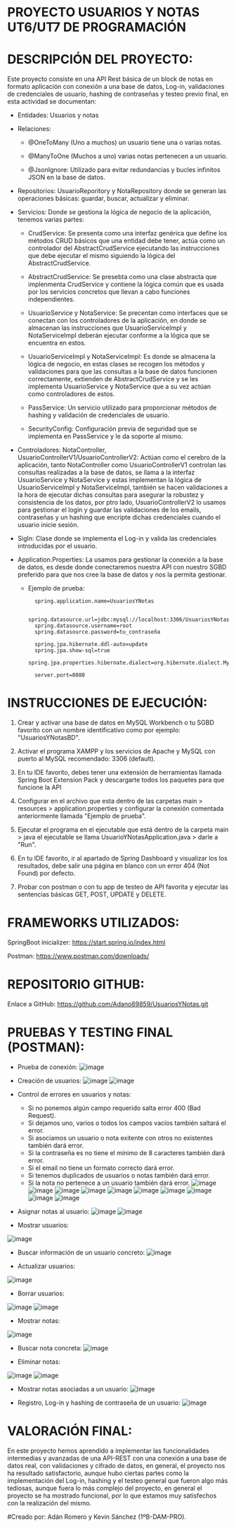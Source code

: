 # PROYECTO USUARIOS Y NOTAS UT6/UT7 DE PROGRAMACIÓN

# DESCRIPCIÓN DEL PROYECTO:
Este proyecto consiste en una API Rest básica de un block de notas en formato aplicación con conexión a una base de datos, Log-in, validaciones de credenciales de usuario, hashing de contraseñas y testeo previo final, en esta actividad se documentan:

* Entidades: Usuarios y notas

* Relaciones: 
    - @OneToMany (Uno a muchos) un usuario tiene una o varias notas.

    - @ManyToOne (Muchos a uno) varias notas pertenecen a un usuario.
      
    - @JsonIgnore: Utilizado para evitar redundancias y bucles infinitos JSON en la base de datos.

* Repositorios: UsuarioReporitory y NotaRepository donde se generan las operaciones básicas: guardar, buscar, actualizar y eliminar.

* Servicios: Donde se gestiona la lógica de negocio de la aplicación, tenemos varias partes:

    - CrudService: Se presenta como una interfaz genérica que define los métodos CRUD básicos que una entidad debe tener, actúa como un controlador del AbstractCrudService ejecutando las instrucciones que debe         ejecutar el mismo siguiendo la lógica del AbstractCrudService.

    - AbstractCrudService: Se presebta como una clase abstracta que implenmenta CrudService y contiene la lógica común que es usada por los servicios concretos que llevan a cabo funciones independientes.

    - UsuarioService y NotaService: Se precentan como interfaces que se conectan con los controladores de la aplicación, en donde se almacenan las instrucciones que UsuarioServiceImpl y NotaServiceImpl deberán        ejecutar conforme a la lógica que se encuentra en estos.

    - UsuarioServiceImpl y NotaServiceImpl: Es donde se almacena la lógica de negocio, en estas clases se recogen los métodos y validaciones para que las consultas a la base de datos funcionen correctamente,           extienden de AbstractCrudService y se les implementa UsuarioService y NotaService que a su vez actúan como controladores de estos.
      
    - PassService: Un servicio utilizado para proporcionar métodos de hashing y validación de credenciales de usuario.
      
    - SecurityConfig: Configuración previa de seguridad que se implementa en PassService y le da soporte al mismo.

* Controladores: NotaController, UsuarioControllerV1/UsuarioControllerV2: Actúan como el cerebro de la aplicación, tanto NotaController como UsuarioControllerV1 controlan las consultas realizadas a la base de      datos, se llama a la interfaz UsuarioService y NotaService y estas implementan la lógica de UsuarioServiceImpl y NotaServiceImpl, también se hacen validaciones a la hora de ejecutar dichas consultas para         asegurar la robustez y consistencia de los datos, por ptro lado, UsuarioControllerV2 lo usamos para gestionar el login y guardar las validaciones de los emails, contraseñas y un hashing que encripte dichas       credenciales cuando el usuario inicie sesión.
  
* SigIn: Clase donde se implementa el Log-in y valida las credenciales introducidas por el usuario.

* Application.Properties: La usamos para gestionar la conexión a la base de datos, es desde donde conectaremos nuestra API con nuestro SGBD preferido para que nos cree la base de datos y nos la permita gestionar.

    - Ejemplo de prueba:

            spring.application.name=UsuariosYNotas
            
            spring.datasource.url=jdbc:mysql://localhost:3306/UsuariosYNotasBD
            spring.datasource.username=root
            spring.datasource.password=tu_contraseña
            
            spring.jpa.hibernate.ddl-auto=update
            spring.jpa.show-sql=true
            spring.jpa.properties.hibernate.dialect=org.hibernate.dialect.MySQLDialect
            
            server.port=8080

# INSTRUCCIONES DE EJECUCIÓN:

1. Crear y activar una base de datos en MySQL Workbench o tu SGBD favorito con un
   nombre identificativo como por ejemplo: "UsuariosYNotasBD".

2. Activar el programa XAMPP y los servicios de Apache y MySQL con puerto al
   MySQL recomendado: 3306 (default).

3. En tu IDE favorito, debes tener una extensión de herramientas llamada
   Spring Boot Extension Pack y descargarte todos los paquetes para que funcione
   la API

4. Configurar en el archivo que esta dentro de las carpetas main > resources >
   application.properties y configurar la conexión comentada anteriormente
   llamada "Ejemplo de prueba".

6. Ejecutar el programa en el ejecutable que está dentro de la carpeta main > java
   el ejecutable se llama UsuarioYNotasApplication.java > darle a "Run".

7. En tu IDE favorito, ir al apartado de Spring Dashboard y visualizar los los resultados,
   debe salir una página en blanco con un error 404 (Not Found) por defecto.

8. Probar con postman o con tu app de testeo de API favorita y ejecutar las sentencias
   básicas GET, POST, UPDATE y DELETE.

# FRAMEWORKS UTILIZADOS:

SpringBoot inicializer: https://start.spring.io/index.html

Postman: https://www.postman.com/downloads/

# REPOSITORIO GITHUB:
Enlace a GitHub: https://github.com/Adano89859/UsuariosYNotas.git

# PRUEBAS Y TESTING FINAL (POSTMAN):
* Prueba de conexión:
![image](https://github.com/user-attachments/assets/a246bd2f-746c-415f-bae6-a2405e11a8d4)

* Creación de usuarios:
![image](https://github.com/user-attachments/assets/db75458c-176a-47e5-9f10-8acf36de6c23)
![image](https://github.com/user-attachments/assets/b479a807-2680-47a2-97f2-0a493fdd34df)

* Control de errores en usuarios y notas:
  - Si no ponemos algún campo requerido salta error 400 (Bad Request).
  - Si dejamos uno, varios o todos los campos vacíos también saltará el error.
  - Si asociamos un usuario o nota exitente con otros no existentes también dará error.
  - Si la contraseña es no tiene el mínimo de 8 caracteres también dará error.
  - Si el email no tiene un formato correcto dará error.
  - Si tenemos duplicados de usuarios o notas también dará error.
  - Si la nota no pertenece a un usuario también dará error.
 ![image](https://github.com/user-attachments/assets/9798e6ca-c89a-4d7a-a11d-fe951c9c5ec5)
 ![image](https://github.com/user-attachments/assets/20a55acd-0b1b-47c5-94d7-918f16a827b6)
 ![image](https://github.com/user-attachments/assets/e89a7f9b-03f2-4e24-9e08-7d61dd5a939b)
 ![image](https://github.com/user-attachments/assets/43328b7e-2dc6-4929-a0c6-74e0abba10bf)
 ![image](https://github.com/user-attachments/assets/d32e2505-e4c5-4881-bbd4-5fd502d7abc3)
 ![image](https://github.com/user-attachments/assets/4fda825f-c700-4b72-bd49-a4ebc1db0a83)
 ![image](https://github.com/user-attachments/assets/04b32745-0b43-466a-9da8-44c983672ee7)
 ![image](https://github.com/user-attachments/assets/ba812bc1-3f8d-47cf-a19b-8c3689f53216)
 ![image](https://github.com/user-attachments/assets/441c5fe5-a0fa-45c3-be65-fb14e9fec835)
 ![image](https://github.com/user-attachments/assets/39e0a24c-7ccf-4ee2-9349-2d4cc6910581)

* Asignar notas al usuario:
 ![image](https://github.com/user-attachments/assets/813d363e-53b7-48b6-b221-e9bd0d711b1a)
 ![image](https://github.com/user-attachments/assets/a02c9809-3ddd-47f4-bc0d-778cd7aba749)

* Mostrar usuarios:

![image](https://github.com/user-attachments/assets/e7b82ef7-7ab7-4530-9cc1-969e229de3e7)

* Buscar información de un usuario concreto:
![image](https://github.com/user-attachments/assets/512f5776-12a0-480f-a3f0-85fd8f089787)


* Actualizar usuarios:

![image](https://github.com/user-attachments/assets/3ff8dcde-4582-474b-8600-7d6ece82c889)


* Borrar usuarios:

![image](https://github.com/user-attachments/assets/fc283742-87c0-42f5-b8c7-fab5a7c420e1)
![image](https://github.com/user-attachments/assets/481432ad-641e-4816-ab62-87451a6170a2)


* Mostrar notas:

![image](https://github.com/user-attachments/assets/c8a07938-c322-4907-8235-7b08f63f4c9c)

* Buscar nota concreta:
![image](https://github.com/user-attachments/assets/33ba3b05-fdd1-4b41-b5c2-c7a887c9f525)


* Eliminar notas:

![image](https://github.com/user-attachments/assets/c4de2b43-2079-4e5f-ada1-dd5e6db6ac34)
![image](https://github.com/user-attachments/assets/86430d9f-aee1-45ed-8638-fd4bdca26ffe)

* Mostrar notas asociadas a un usuario:
![image](https://github.com/user-attachments/assets/cdc4196c-9af5-42cd-9871-52ab9c45a5f9)

* Registro, Log-in y hashing de contraseña de un usuario:
![image](https://github.com/user-attachments/assets/f2362566-1eda-405c-946c-a379f51415fa)

# VALORACIÓN FINAL:
En este proyecto hemos aprendido a implementar las funcionalidades intermedias y avanzadas de una API-REST con una conexión a una base de datos real,
con validaciones y cifrado de datos, en general, el proyecto nos ha resultado satisfactorio, aunque hubo ciertas partes como la implementación del 
Log-in, hashing y el testeo general que fueron algo más tediosas, aunque fuera lo más complejo del proyecto, en general el proyecto se ha mostrado
funcional, por lo que estamos muy satisfechos con la realización del mismo.

#Creado por: Adán Romero y Kevin Sánchez (1ºB-DAM-PRO).



  









 






















